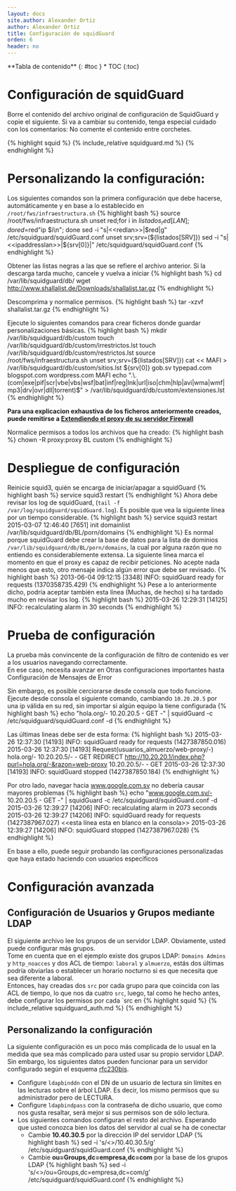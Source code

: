 ```yaml
---
layout: docs
site.author: Alexander Ortiz
author: Alexander Ortiz
title: Configuración de squidGuard
orden: 6
header: no
---
```


<div class="panel radius" markdown="1">
**Tabla de contenido**
{: #toc }
*  TOC
{:toc}
</div>

# Configuración de squidGuard
Borre el contenido del archivo original de configuración de SquidGuard y copie el siguiente.
Si va a cambiar su contenido, tenga especial cuidado con los comentarios: No comente el contenido entre corchetes.

{% highlight squid %}
{% include_relative squidguard.md %}
{% endhighlight %}

# Personalizando la configuración: 
Los siguientes comandos son la primera configuración que debe hacerse, automáticamente y en base a lo establecido en `/root/fws/infraestructura.sh`
{% highlight bash %}
source /root/fws/infraestructura.sh
unset red;for i in ${listados_red[LAN]}; do red=$red"ip $i\n"; done
sed -i "s|<<redlan>>|$red|g" /etc/squidguard/squidGuard.conf 
unset srv;srv=(${listados[SRV]})
sed -i "s|<<ipaddresslan>>|${srv[0]}|" /etc/squidguard/squidGuard.conf
{% endhighlight %}

Obtener las listas negras a las que se refiere el archivo anterior. Si la descarga tarda mucho, cancele y vuelva a iniciar
{% highlight bash %}
cd /var/lib/squidguard/db/
wget http://www.shallalist.de/Downloads/shallalist.tar.gz 
{% endhighlight %}

Descomprima y normalice permisos. 
{% highlight bash %}
tar -xzvf shallalist.tar.gz
{% endhighlight %}

Ejecute lo siguientes comandos para crear ficheros donde guardar personalizaciones básicas.
{% highlight bash %}
mkdir /var/lib/squidguard/db/custom
touch /var/lib/squidguard/db/custom/irrestrictos.lst
touch /var/lib/squidguard/db/custom/restrictos.lst
source /root/fws/infraestructura.sh
unset srv;srv=(${listados[SRV]})
cat << MAFI > /var/lib/squidguard/db/custom/sitios.lst
${srv[0]}
gob.sv
typepad.com
blogspot.com
wordpress.com
MAFI
echo ".\.(com|exe|pif|scr|vbe|vbs|wsf|bat|inf|reg|lnk|url|iso|chm|hlp|avi|wma|wmf|mp3|drv|ovr|dll|torrent)$" > /var/lib/squidguard/db/custom/extensiones.lst
{% endhighlight %}

**Para una explicacion exhaustiva de los ficheros anteriormente creados, puede remitirse a [Extendiendo el proxy de su servidor Firewall]({{site.baseurl}}/manual/proxy)**

Normalice permisos a todos los archivos que ha creado:
{% highlight bash %}
chown -R proxy:proxy BL custom
{% endhighlight %}

# Despliegue de configuración
Reinicie squid3, quién se encarga de iniciar/apagar a squidGuard
{% highlight bash %}
service squid3 restart
{% endhighlight %}
Ahora debe revisar los log de squidGuard, (`tail -f /var/log/squidguard/squidGuard.log`).
Es posible que vea la siguiente línea por un tiempo considerable.
{% highlight bash %}
service squid3 restart
2015-03-07 12:46:40 [7651] init domainlist /var/lib/squidguard/db/BL/porn/domains 
{% endhighlight %}
Es normal porque squidGuard debe crear la base de datos para la lista de dominios `/var/lib/squidguard/db/BL/porn/domains`, la cual por alguna razón que no entiendo es considerablemente extensa.
La siguiente linea marca el momento en que el proxy es capaz de recibir peticiones. No acepte nada menos que esto, otro mensaje indica algún error que debe ser revisado.
{% highlight bash %}
2013-06-04 09:12:15 [3348] INFO: squidGuard ready for requests (1370358735.429)
{% endhighlight %}
Pese a lo anteriormente dicho, podría aceptar también esta línea (Muchas, de hecho) si ha tardado mucho en revisar los log.
{% highlight bash %}
2015-03-26 12:29:31 [14125] INFO: recalculating alarm in 30 seconds
{% endhighlight %}

# Prueba de configuración
La prueba más convincente de la configuración de filtro de contenido es ver a los usuarios navegando correctamente.  
En ese caso, necesita avanzar en Otras configuraciones importantes hasta Configuración de Mensajes de Error

Sin embargo, es posible cerciorarse desde consola que todo funcione. Ejecute desde consola el siguiente comando, cambiando `10.20.20.5` por una ip válida en su red, sin importar si algún equipo la tiene configurada
{% highlight bash %}
echo "hola.org/- 10.20.20.5 - GET -" | squidGuard -c /etc/squidguard/squidGuard.conf -d
{% endhighlight %}

Las últimas lineas debe ser de esta forma:
{% highlight bash %}
2015-03-26 12:37:30 [14193] INFO: squidGuard ready for requests (1427387850.016)
2015-03-26 12:37:30 [14193] Request(usuarios_almuerzo/web-proxy/-) hola.org/- 10.20.20.5/- - GET REDIRECT
http://10.20.20.1/index.php?purl=hola.org/-&razon=web-proxy 10.20.20.5/- - GET
2015-03-26 12:37:30 [14193] INFO: squidGuard stopped (1427387850.184)
{% endhighlight %}

Por otro lado, navegar hacia www.google.com.sv no debería causar mayores problemas
{% highlight bash %}
echo "www.google.com.sv/- 10.20.20.5 - GET -" | squidGuard -c /etc/squidguard/squidGuard.conf -d
2015-03-26 12:39:27 [14206] INFO: recalculating alarm in 2073 seconds
2015-03-26 12:39:27 [14206] INFO: squidGuard ready for requests (1427387967.027)
<<esta línea esta en blanco en la consola>>
2015-03-26 12:39:27 [14206] INFO: squidGuard stopped (1427387967.028)
{% endhighlight %}

En base a ello, puede seguir probando las configuraciones personalizadas que haya estado haciendo con usuarios específicos

# Configuración avanzada

## Configuración de Usuarios y Grupos mediante LDAP
El siguiente archivo lee los grupos de un servidor LDAP. Obviamente, usted puede configurar más grupos.  
Tome en cuenta que en el ejemplo existe dos grupos LDAP: `Domains Admins` y `http_noacces` y dos ACL de tiempo: `laboral` y `almuerzo`, estás dos últimas podría obviarlas o establecer un horario nocturno si es que necesita que sea diferente a laboral.  
Entonces, hay creadas dos `src` por cada grupo para que coincida con las ACL de tiempo, lo que nos da cuatro `src`, luego, tal como he hecho antes, debe configurar los permisos por cada `src en 
{% highlight squid %}
    {% include_relative squidguard_auth.md %}
{% endhighlight %}

## Personalizando la configuración  
La siguiente configuración es un poco más complicada de lo usual en la medida que sea más complicado para usted usar su propio servidor LDAP. Sin embargo, los siguientes datos pueden funcionar para un servidor configurado según el esquema [rfc230bis](http://www.padl.com/~lukeh/rfc2307bis.txt).

* Configure `ldapbinddn` con el DN de un usuario de lectura sin límites en las lecturas sobre el árbol LDAP. Es decir, los mismo permisos que su administrador pero de LECTURA.
* Configure `ldapbindpass` con la contraseña de dicho usuario, que como nos gusta resaltar, será mejor si sus permisos son de sólo lectura.
* Los siguientes comandos configuran el resto del archivo. Esperando que usted conozca bien los datos del servidor al cual se ha de conectar
  * Cambie **10.40.30.5** por la dirección IP del servidor LDAP
{% highlight bash %}
    sed -i 's/<<serverldap>>/10.40.30.5/g' /etc/squidguard/squidGuard.conf
{% endhighlight %}
  * Cambie **ou=Groups,dc=empresa,dc=com** por la base de los grupos LDAP
{% highlight bash %}
    sed -i 's/<<basegrupos>>/ou=Groups,dc=empresa,dc=com/g' /etc/squidguard/squidGuard.conf
{% endhighlight %}
